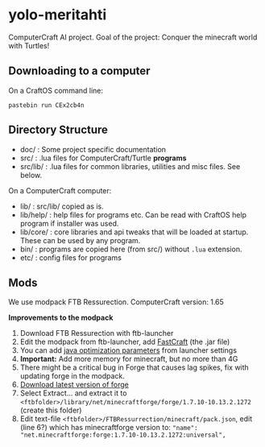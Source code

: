 yolo-meritahti
==============

ComputerCraft AI project. Goal of the project: Conquer the minecraft world with Turtles!

Downloading to a computer
-------------------------
On a CraftOS command line:

`pastebin run CEx2cb4n`


Directory Structure
-------------------

* doc/ : Some project specific documentation
* src/ : .lua files for ComputerCraft/Turtle **programs**
* src/lib/ : .lua files for common libraries, utilities and misc files. See below.

On a ComputerCraft computer:

* lib/ : src/lib/ copied as is.
* lib/help/ : help files for programs etc. Can be read with CraftOS help program if installer was used.
* lib/core/ : core libraries and api tweaks that will be loaded at startup. These can be used by any program.
* bin/ : programs are copied here (from src/) without `.lua` extension.
* etc/ : config files for programs



Mods
----

We use modpack FTB Ressurection.
ComputerCraft version: 1.65


**Improvements to the modpack**

1. Download FTB Ressurection with ftb-launcher
2. Edit the modpack from ftb-launcher, add [FastCraft](http://forum.industrial-craft.net/index.php?page=Thread&threadID=10820) (the .jar file)
3. You can add [java optimization parameters](http://pastebin.com/aL8zwnK2) from launcher settings
4. **Important:** Add more memory for minecraft, but no more than 4G
5. There might be a critical bug in Forge that causes lag spikes, fix with updating forge in the modpack.
  1. [Download latest version of forge](http://files.minecraftforge.net/maven/net/minecraftforge/forge/1.7.10-10.13.2.1272/forge-1.7.10-10.13.2.1272-installer.jar)
  2. Select Extract... and extract it to `<ftbfolder>/library/net/minecraftforge/forge/1.7.10-10.13.2.1272` (create this folder)
  3. Edit text-file `<ftbfolder>/FTBRessurrection/minecraft/pack.json`, edit (line 6?) which has minecraftforge version to: `"name": "net.minecraftforge:forge:1.7.10-10.13.2.1272:universal",`
